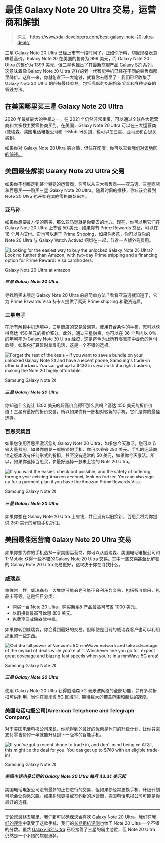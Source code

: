 # 最佳 Galaxy Note 20 Ultra 交易，运营商和解锁

> 原文：<https://www.xda-developers.com/best-galaxy-note-20-ultra-deals/>

三星 Galaxy Note 20 Ultra 已经上市有一段时间了，正如你所料，旗舰规格表意味着高价。Galaxy Note 20 在美国的售价为 999 美元，而 Galaxy Note 20 Ultra 的售价为 1399 美元。但三星也推出了其最新旗舰产品 [Galaxy S21](https://www.xda-developers.com/samsung-galaxy-s21/) 系列，这意味着像 Galaxy Note 20 Ultra 这样的老一代智能手机已经在不同的零售商那里降价。这样一来，你就能省下一大笔钱，就看你去哪里了！我们已经收集了 Galaxy Note 20 Ultra 的所有最佳交易，包括高额的以旧换新奖金和多种设备的省钱方法。

## 在美国哪里买三星 Galaxy Note 20 Ultra

2020 年最好最大的手机之一，在 2021 年仍然非常重要，可以通过全球各大运营商和大多数主要零售商买到。在美国，Galaxy Note 20 Ultra 可以在三大运营商(威瑞森、美国电话电报公司和 T-Mobile)买到，也可以在三星、亚马逊和百思买买到。

如果你对 Galaxy Note 20 Ultra 感兴趣，但住在印度，你可以查看[我们对该地区的综述。](https://www.xda-developers.com/best-galaxy-note-20-ultra-deals-india/)

## 美国最佳解锁 Galaxy Note 20 Ultra 交易

如果你不想绑定到某个特定的运营商，你可以从三大零售商——亚马逊、三星商店和百思买——购买三星 Galaxy Note 20 Ultra。随着时间的推移，你应该会看到 Note 20 Ultra 也开始在其他零售商处出售。

### 亚马孙

如果你想要最方便的购买，那么亚马逊就是你要去的地方。现在，你可以用它们在 Galaxy Note 20 Ultra 上节省 50 美元，如果你有 Prime Rewards 签证，可以在 18 个月内支付。它也可以用于 Prime Shipping，如果你愿意，你可以将你的 Note 20 Ultra 与 Galaxy Watch Active2 捆绑在一起，节省一点额外的费用。

 <picture>![Looking for the easiest way to buy the unlocked Galaxy Note 20 Ultra? Look no further than Amazon, with two-day Prime shipping and a financing option for Prime Rewards Visa cardholders.](img/4179f82ad3f9ed57647b3eb4012a57f5.png)</picture> 

Galaxy Note 20 Ultra at Amazon

##### 三星 Galaxy Note 20 Ultra

寻找购买未锁定 Galaxy Note 20 Ultra 的最简单方法？看看亚马逊就知道了，它为 Prime Rewards Visa 持卡人提供了两天 Prime shipping 和融资选项。

### 三星电子

在所有解锁手机选项中，三星商店的交易最划算。使用符合条件的手机，您可以获得高达 450 美元的折价积分。此外，通过三星融资，你可以在 36 个月内以 0%的年利率为 Galaxy Note 20 Ultra 融资，这是迄今为止所有零售商中最低的月付款额。如果你打算暂时拿着电话，这是一个不错的选择。

 <picture>![Forget the rest of the deals – if you want to save a bundle on your unlocked Galaxy Note 20 and have a recent phone, Samsung's trade-in offer is the best. You can get up to $400 in credit with the right trade-in, making the Note 20 highly affordable.](img/7652bba3f8944df1c45d2f6c103d18b6.png)</picture> 

Samsung Galaxy Note 20

##### 三星 Galaxy Note 20 Ultra

你知道什么能让 1300 美元的超高价变得不那么贵吗？高达 450 美元的折价价值！三星有最好的折价交易，所以如果你有一部相对较新的手机，它们是你的最佳选择。

### 百思买集团

如果您使用百思买激活您的 Galaxy Note 20 Ultra，如果您今天激活，您可以节省大量费用。如果你想要一部解锁的手机，你可以节省 250 美元。手机的运营商锁定版本没有任何形式的折扣，甚至没有通常的 50 美元，如果你今天激活。所以，如果你选择百思买，你最好选择一款未上锁的 Note 20 Ultra。

 <picture>![If you want the easiest check out possible, and the safety of ordering through your existing Amazon account, look no further. You can also sign up for a payment plan if you have the Amazon Prime Rewards Visa.](img/332ce54d8280515bde2ee9cefdb9778b.png)</picture> 

Samsung Galaxy Note 20

##### 三星 Galaxy Note 20 Ultra

如果你想在 Galaxy Note 20 Ultra 上省钱，并且没有以旧换新，百思买将为你提供 250 美元的解锁手机折扣。

## 美国最佳运营商 Galaxy Note 20 Ultra 交易

如果你想为你的手机选择一家美国运营商，你可以从威瑞森、美国电话电报公司和 T-Mobile 获得一些不错的 Galaxy Note 20 Ultra 交易。其中一些交易甚至比解锁的 Galaxy Note 20 Ultra 交易更好，这取决于你在寻找什么。

### 威瑞森

像往常一样，威瑞森有一大堆你可能会也可能不会利用的交易，包括折价信用、礼品卡等等。这是细目分类:

*   购买一台 Note 20 Ultra，购买新系列产品最高可节省 1000 美元。
*   以旧换新最高可优惠 800 美元。
*   免费享受威瑞森流电视。

如果你转到威瑞森，你会得到最好的交易，但即使是目前的威瑞森客户也可以利用那里的一些东西。

 <picture>![Get the full power of Verizon's 5G mmWave network and take advantage of the myriad of deals while you're at it. Whichever one you go for, expect great coverage and blazing fast speeds when you're in a mmWave 5G area!](img/ed5e6bbc67ff01e07d3a45a7fe52978c.png)</picture> 

Samsung Galaxy Note 20

##### 三星 Galaxy Note 20 Ultra

使用 Galaxy Note 20 Ultra 获得威瑞森 5G 毫米波网络的全部功能，并有多种折扣可供利用。当你在毫米波 5G 区域时，期待巨大的覆盖范围和超快的速度。

### 美国电话电报公司(American Telephone and Telegraph Company)

对于美国电话电报公司来说，你能得到的最好的优惠是他们的升级计划，让你只需支付零售价的一半就能升级到下一版本的智能手机。

 <picture>![If you've got a recent phone to trade in, and don't mind being on AT&T, this might be the deal for you. You can get up to $700 with an eligible trade-in!](img/5032e5752f4bf02beb90576415e0be8c.png)</picture> 

Samsung Galaxy Note 20

##### 美国电话电报公司的 Galaxy Note 20 Ultra 每月 43.34 美元起

美国电话电报公司没有最好的正在进行的交易，但如果你经常更换手机，升级计划可能会让你感兴趣。如果你想更换或签约新的运营商，美国电话电报公司可能是你最好的选择。

* * *

无论您最终去哪里，我们都可以确保您会喜欢 Galaxy Note 20 Ultra。我们在[我们的评测](https://www.xda-developers.com/samsung-galaxy-note-20-ultra-review-exynos/)中享受了这款手机，我们的[长期相机评测](https://www.xda-developers.com/samsung-galaxy-note-20-ultra-camera-review/)也给了 Note 20 Ultra 一个不错的分数。虽然 [Galaxy S21 Ultra](https://www.xda-developers.com/samsung-galaxy-s21) 已经接管了三星的霸主地位，但 Note 20 Ultra 仍然是一个不错的旗舰选择。